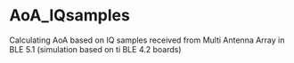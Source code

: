 # AoA_IQsamples
Calculating AoA based on IQ samples received from Multi Antenna Array in BLE 5.1 (simulation based on ti BLE 4.2 boards)
